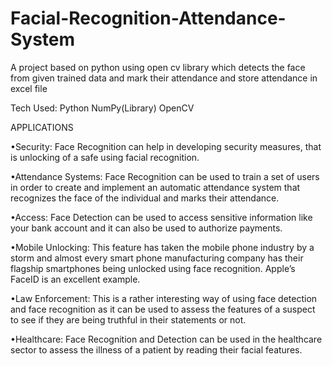 # Facial-Recognition-Attendance-System
A project based on python using open cv library which detects the face from given trained data and mark their attendance and store attendance in excel file


Tech Used:
Python 
NumPy(Library) 
OpenCV 


APPLICATIONS 
 
 
•Security: Face Recognition can help in developing security measures, that   is unlocking of a safe using facial recognition. 
 
•Attendance Systems: Face Recognition can be used to train a set of users in order to create and implement an automatic attendance system that recognizes the face of the individual and marks their attendance. 
 
•Access: Face Detection can be used to access sensitive information like your bank account and it can also be used to authorize payments. 
 
•Mobile Unlocking: This feature has taken the mobile phone industry by a storm and almost every smart phone manufacturing company has their   flagship   smartphones being unlocked using face recognition. Apple’s FaceID is an excellent example. 
 
 
•Law Enforcement: This is a rather interesting way of using face detection and face recognition as it can be used to assess the features of a suspect to see if they are being truthful in their statements or not. 
 
•Healthcare: Face Recognition and Detection can be used in the healthcare sector to assess the illness of a patient by reading their facial features.
